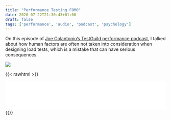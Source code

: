 ```yaml
---
title: "Performance Testing FOMO"
date: 2020-07-22T21:30:43+01:00
draft: false
tags: ['performance', 'audio', 'podcast', 'psychology']
---
```


On this episode of [Joe Colantonio’s TestGuild performance podcast](https://testguild.com/), I talked about how human factors are often not taken into consideration when designing load tests, which is a mistake that can have serious consequences.

![](/blog/assets/20200722-performance-testing-fomo01.jpeg)

{{< rawhtml >}}
<iframe style="border: none" src="//html5-player.libsyn.com/embed/episode/id/15312620/height/90/theme/custom/thumbnail/yes/direction/backward/render-playlist/no/custom-color/87A93A/" height="90" width="100%" scrolling="no"  allowfullscreen webkitallowfullscreen mozallowfullscreen oallowfullscreen msallowfullscreen></iframe>
{{</ rawhtml >}}